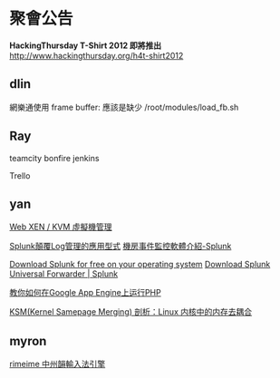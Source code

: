 # 聚會公告

**HackingThursday T-Shirt 2012 即將推出**
<http://www.hackingthursday.org/h4t-shirt2012>


## dlin

網樂通使用 frame buffer: 應該是缺少 /root/modules/load_fb.sh


## Ray

teamcity
bonfire
jenkins

Trello


## yan

[Web XEN / KVM 虛擬機管理](http://www.convirture.com/wiki/index.php?title=Convirt2_doc_overview)

[Splunk顛覆Log管理的應用型式](http://www.ithome.com.tw/privacylaw/article/77111)
[機房事件監控軟體介紹-Splunk](http://newsletter.ascc.sinica.edu.tw/news/read_news.php?nid=2078)

[Download Splunk for free on your operating system](http://www.splunk.com/download?r=header)
[Download Splunk Universal Forwarder | Splunk](http://www.splunk.com/download/universalforwarder)

[教你如何在Google App Engine上运行PHP](http://developer.51cto.com/art/200904/120182.htm)

[KSM(Kernel Samepage Merging) 剖析：Linux 内核中的内存去耦合](http://blog.csdn.net/summer_liuwei/article/details/6013255)



## myron


[rimeime 中州韻輸入法引擎](http://code.google.com/p/rimeime/)